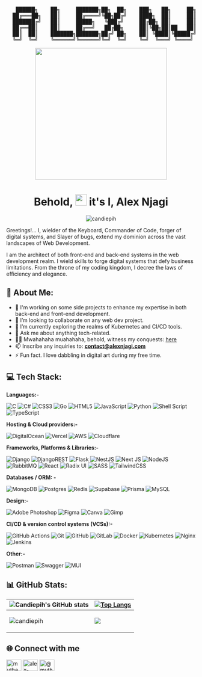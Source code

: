 <div align="center">
<pre>
   ██████╗    ██╗     ███████╗██╗  ██╗    ███╗   ██╗     ██╗ █████╗  ██████╗ ██╗
  ██╔═══██╗   ██║     ██╔════╝╚██╗██╔╝    ████╗  ██║     ██║██╔══██╗██╔════╝ ██║
  ███████╔╝   ██║     █████╗   ╚███╔╝     ██╔██╗ ██║     ██║███████║██║  ███╗██║
  ██╔══██║    ██║     ██╔══╝   ██╔██╗     ██║╚██╗██║██   ██║██╔══██║██║   ██║██║
  ██║  ██║    ███████╗███████╗██╔╝ ██╗    ██║ ╚████║╚█████╔╝██║  ██║╚██████╔╝██║
  ╚═╝  ╚═╝    ╚══════╝╚══════╝╚═╝  ╚═╝    ╚═╝  ╚═══╝ ╚════╝ ╚═╝  ╚═╝ ╚═════╝ ╚═╝
</pre>
</div>
<div align="center"><img src="https://media.giphy.com/media/XIqCQx02E1U9W/giphy.gif" height="350px"></div>
<h1 align="center">Behold, <img src="https://raw.githubusercontent.com/MartinHeinz/MartinHeinz/master/wave.gif" height="30px"/> it's I, Alex Njagi</h1>
<p align="center"> <img src="https://komarev.com/ghpvc/?username=candiepih&label=Profile%20views&color=0e75b6&style=flat" alt="candiepih" /> </p>

Greetings!... I, wielder of the Keyboard, Commander of Code, forger of digital systems, and Slayer of bugs, extend my dominion across the vast landscapes of Web Development.

I am the architect of both front-end and back-end systems in the web development realm. I wield skills to forge digital systems that defy business limitations.
From the throne of my coding kingdom, I decree the laws of efficiency and elegance.

## 💫 About Me:

- 🔭 I'm working on some side projects to enhance my expertise in both back-end and front-end development.
- 👯 I’m looking to collaborate on any web dev project.
- 🌱 I’m currently exploring the realms of Kubernetes and CI/CD tools.
- 💬 Ask me about anything tech-related.
- 👨‍💻 Mwahahaha muahahaha, behold, witness my conquests: [here](https://alexnjagi.com)
- 📫 Inscribe any inquiries to: **contact@alexnjagi.com**
- ⚡ Fun fact. I love dabbling in digital art during my free time.

## 💻 Tech Stack:

**Languages:-**

![C](https://img.shields.io/badge/c-%2300599C.svg?style=for-the-badge&logo=c&logoColor=white) ![C#](https://img.shields.io/badge/c%23-%23239120.svg?style=for-the-badge&logo=csharp&logoColor=white) ![CSS3](https://img.shields.io/badge/css3-%231572B6.svg?style=for-the-badge&logo=css3&logoColor=white) ![Go](https://img.shields.io/badge/go-%2300ADD8.svg?style=for-the-badge&logo=go&logoColor=white) ![HTML5](https://img.shields.io/badge/html5-%23E34F26.svg?style=for-the-badge&logo=html5&logoColor=white) ![JavaScript](https://img.shields.io/badge/javascript-%23323330.svg?style=for-the-badge&logo=javascript&logoColor=%23F7DF1E) ![Python](https://img.shields.io/badge/python-3670A0?style=for-the-badge&logo=python&logoColor=ffdd54) ![Shell Script](https://img.shields.io/badge/shell_script-%23121011.svg?style=for-the-badge&logo=gnu-bash&logoColor=white) ![TypeScript](https://img.shields.io/badge/typescript-%23007ACC.svg?style=for-the-badge&logo=typescript&logoColor=white)

**Hosting & Cloud providers:-**

![DigitalOcean](https://img.shields.io/badge/DigitalOcean-%230167ff.svg?style=for-the-badge&logo=digitalOcean&logoColor=white) ![Vercel](https://img.shields.io/badge/vercel-%23000000.svg?style=for-the-badge&logo=vercel&logoColor=white) ![AWS](https://img.shields.io/badge/AWS-%23FF9900.svg?style=for-the-badge&logo=amazon-aws&logoColor=white) ![Cloudflare](https://img.shields.io/badge/Cloudflare-F38020?style=for-the-badge&logo=Cloudflare&logoColor=white)

**Frameworks, Platforms & Libraries:-**

![Django](https://img.shields.io/badge/django-%23092E20.svg?style=for-the-badge&logo=django&logoColor=white) ![DjangoREST](https://img.shields.io/badge/DJANGO-REST-ff1709?style=for-the-badge&logo=django&logoColor=white&color=ff1709&labelColor=gray) ![Flask](https://img.shields.io/badge/flask-%23000.svg?style=for-the-badge&logo=flask&logoColor=white) ![NestJS](https://img.shields.io/badge/nestjs-%23E0234E.svg?style=for-the-badge&logo=nestjs&logoColor=white) ![Next JS](https://img.shields.io/badge/Next-black?style=for-the-badge&logo=next.js&logoColor=white) ![NodeJS](https://img.shields.io/badge/node.js-6DA55F?style=for-the-badge&logo=node.js&logoColor=white) ![RabbitMQ](https://img.shields.io/badge/rabbitmq-FF6600?style=for-the-badge&logo=rabbitmq&logoColor=white) ![React](https://img.shields.io/badge/react-%2320232a.svg?style=for-the-badge&logo=react&logoColor=%2361DAFB) ![Radix UI](https://img.shields.io/badge/radix%20ui-161618.svg?style=for-the-badge&logo=radix-ui&logoColor=white) ![SASS](https://img.shields.io/badge/SASS-hotpink.svg?style=for-the-badge&logo=SASS&logoColor=white) ![TailwindCSS](https://img.shields.io/badge/tailwindcss-%2338B2AC.svg?style=for-the-badge&logo=tailwind-css&logoColor=white) 

**Databases / ORM: -**

![MongoDB](https://img.shields.io/badge/MongoDB-%234ea94b.svg?style=for-the-badge&logo=mongodb&logoColor=white) ![Postgres](https://img.shields.io/badge/postgres-%23316192.svg?style=for-the-badge&logo=postgresql&logoColor=white) ![Redis](https://img.shields.io/badge/redis-%23DD0031.svg?style=for-the-badge&logo=redis&logoColor=white) ![Supabase](https://img.shields.io/badge/Supabase-3ECF8E?style=for-the-badge&logo=supabase&logoColor=white) ![Prisma](https://img.shields.io/badge/Prisma-3982CE?style=for-the-badge&logo=Prisma&logoColor=white) ![MySQL](https://img.shields.io/badge/mysql-4479A1.svg?style=for-the-badge&logo=mysql&logoColor=white)

**Design:-**

![Adobe Photoshop](https://img.shields.io/badge/adobe%20photoshop-%2331A8FF.svg?style=for-the-badge&logo=adobe%20photoshop&logoColor=white) ![Figma](https://img.shields.io/badge/figma-%23F24E1E.svg?style=for-the-badge&logo=figma&logoColor=white) ![Canva](https://img.shields.io/badge/Canva-%2300C4CC.svg?style=for-the-badge&logo=Canva&logoColor=white) ![Gimp](https://img.shields.io/badge/Gimp-657D8B?style=for-the-badge&logo=gimp&logoColor=FFFFFF)

**CI/CD & version control systems (VCSs):-**

![GitHub Actions](https://img.shields.io/badge/github%20actions-%232671E5.svg?style=for-the-badge&logo=githubactions&logoColor=white) ![Git](https://img.shields.io/badge/git-%23F05033.svg?style=for-the-badge&logo=git&logoColor=white) ![GitHub](https://img.shields.io/badge/github-%23121011.svg?style=for-the-badge&logo=github&logoColor=white) ![GitLab](https://img.shields.io/badge/gitlab-%23181717.svg?style=for-the-badge&logo=gitlab&logoColor=white) ![Docker](https://img.shields.io/badge/docker-%230db7ed.svg?style=for-the-badge&logo=docker&logoColor=white) ![Kubernetes](https://img.shields.io/badge/kubernetes-%23326ce5.svg?style=for-the-badge&logo=kubernetes&logoColor=white) ![Nginx](https://img.shields.io/badge/nginx-%23009639.svg?style=for-the-badge&logo=nginx&logoColor=white) ![Jenkins](https://img.shields.io/badge/jenkins-%232C5263.svg?style=for-the-badge&logo=jenkins&logoColor=white)

**Other:-**

![Postman](https://img.shields.io/badge/Postman-FF6C37?style=for-the-badge&logo=postman&logoColor=white) ![Swagger](https://img.shields.io/badge/-Swagger-%23Clojure?style=for-the-badge&logo=swagger&logoColor=white) ![MUI](https://img.shields.io/badge/MUI-%230081CB.svg?style=for-the-badge&logo=mui&logoColor=white)

## 📊 GitHub Stats:

| ![Candiepih's GitHub stats](https://github-readme-stats.vercel.app/api?username=candiepih&count_private=true&show_icons=true&theme=outrun) |  [![Top Langs](https://github-readme-stats.vercel.app/api/top-langs/?username=candiepih&langs_count=8&count_private=true&theme=outrun&layout=compact)](https://github.com/anuraghazra/github-readme-stats) |
|---------------------------------------------------------------------------- | ----------------------------------------------------------------------------------|
| <p><img align="center" src="https://github-readme-streak-stats.herokuapp.com/?user=candiepih&theme=outrun" alt="candiepih" /></p> | <img src="https://media.giphy.com/media/Vuw9m5wXviFIQ/giphy.gif" /> |

## 🌐 Connect with me

<p align="left">
<a href="https://twitter.com/mutheealam" target="blank"><img align="center" src="https://raw.githubusercontent.com/rahuldkjain/github-profile-readme-generator/master/src/images/icons/Social/twitter.svg" alt="mutheealam" height="30" width="40" /></a>
<a href="https://www.linkedin.com/in/alex-njagi" target="blank"><img align="center" src="https://raw.githubusercontent.com/rahuldkjain/github-profile-readme-generator/master/src/images/icons/Social/linked-in-alt.svg" alt="alex-steve-906242116" height="30" width="40" /></a>
<a href="https://alexnjagi.medium.com" target="blank"><img align="center" src="https://raw.githubusercontent.com/rahuldkjain/github-profile-readme-generator/master/src/images/icons/Social/medium.svg" alt="@mutheeal.am" height="30" width="40" /></a>
</p>

<!---
candiepih/candiepih is a ✨ special ✨ repository because its `README.md` (this file) appears on your GitHub profile.
You can click the Preview link to take a look at your changes.
--->

